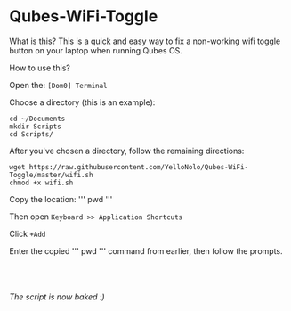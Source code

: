 # Qubes-WiFi-Toggle

What is this?
This is a quick and easy way to fix a non-working wifi toggle button on your laptop when running Qubes OS.

How to use this?

Open the: ``` [Dom0] Terminal ```

Choose a directory (this is an example):
``` 
cd ~/Documents
mkdir Scripts
cd Scripts/
```

After you've chosen a directory, follow the remaining directions:
``` 
wget https://raw.githubusercontent.com/YelloNolo/Qubes-WiFi-Toggle/master/wifi.sh
chmod +x wifi.sh 
```
Copy the location:
'''
pwd
'''

Then open ``` Keyboard >> Application Shortcuts ```

Click ``` +Add ```

Enter the copied ''' pwd ''' command from earlier, then follow the prompts.

<br><br><br>
<i>The script is now baked :)</i>
